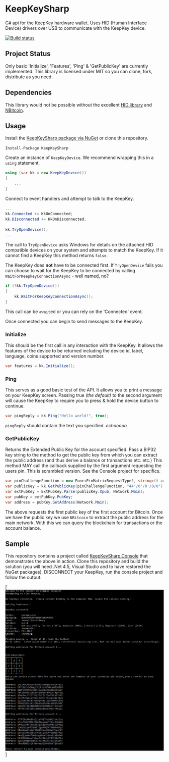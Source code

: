 # KeepKeySharp

C# api for the KeepKey hardware wallet.  Uses HID (Human Interface Device) drivers over USB to communicate with the KeepKey device.

[![Build status](https://ci.appveyor.com/api/projects/status/45vw69grdik52apd?svg=true)](https://ci.appveyor.com/project/JamesIrish/keepkeysharp)

## Project Status

Only basic 'Initialize', 'Features', 'Ping' & 'GetPublicKey' are currently implemented.   This library is licensed under MIT so you can clone, fork, distribute as you need.

## Dependencies

This library would not be possible without the excellent [HID library](https://github.com/mikeobrien/HidLibrary) and [NBitcoin](https://github.com/MetacoSA/NBitcoin).

## Usage

Install the [KeepKeySharp package via NuGet]() or clone this repository.

`Install-Package KeepKeySharp`

Create an instance of `KeepKeyDevice`.  We recommend wrapping this in a `using` statement.

```c#
using (var kk = new KeepKeyDevice())
{
    ...
}
```

Connect to event handlers and attempt to talk to the KeepKey.

```c#
...
kk.Connected += KkOnConnected;
kk.Disconnected += KkOnDisconnected;

kk.TryOpenDevice();
...
```

The call to `TryOpenDevice` asks Windows for details on the attached HID compatible devices on your system and attempts to match the KeepKey.  If it cannot find a KeepKey this method returns `false`.

The KeepKey does **not** have to be connected first.  If `TryOpenDevice` fails you can choose to wait for the KeepKey to be connected by calling `WaitForKeepkeyConnectionAsync` - well named, no?

```c#
if (!kk.TryOpenDevice())
{
    kk.WaitForKeepKeyConnectionAsync();
}
```

This call can be `await`ed or you can rely on the 'Connected' event.

Once connected you can begin to send messages to the KeepKey.

### Initialize

This should be the first call in any interaction with the KeepKey. It allows the features of the device to be returned including the device id, label, language, coins supported and version number.

```c#
var features = kk.Initialize();
```

### Ping

This serves as a good basic test of the API.  It allows you to print a message on your KeepKey screen.   Passing true *(the default)* to the second argument will cause the KeepKey to require you to press & hold the device button to continue.

```c#
var pingReply = kk.Ping("Hello world!", true);
```

`pingReply` should contain the text you specified. _echooooo_

### GetPublicKey

Returns the Extended Public Key for the account specified.  Pass a BIP32 key string to the method to get the public key from which you can extract the public address (and thus derive a balance or transactions etc. etc.)   This method MAY call the callback supplied by the first argument requesting the users pin. This is scrambled version.  See the Console project for specifics.

```c#
var pinChallengeFunction = new Func<PinMatrixRequestType?, string>(t => "12345678");
var publicKey = kk.GetPublicKey(pinChallengeFunction, "44'/0'/0'/0/0");
var extPubKey = ExtPubKey.Parse(publicKey.Xpub, Network.Main);
var pubKey = extPubKey.PubKey;
var address = pubKey.GetAddress(Network.Main);
```

The above requests the first public key of the first account for Bitcoin. Once we have the public key we use `NBitcoin` to extract the public address for the main network.  With this we can query the blockchain for transactions or the account balance.

## Sample

This repository contains a project called [KeepKeySharp.Console](https://github.com/JamesIrish/KeepKeySharp/blob/master/KeepKeySharp.Console/Program.cs) that demonstrates the above in action.  Clone this repository and build the solution (you will need .Net 4.5, Visual Studio and to have restored the NuGet packages).  DISCONNECT your KeepKey, run the console project and follow the output.


[![Demo Console Screenshot](console-screenshot.png)]
